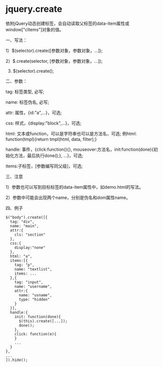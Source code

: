 # jquery.create
依附jQuery动态创建标签，会自动读取父标签的data-item属性或window["cItems"]对象的值。

一、写法：

1）$(selector).create([参数对象，参数对象，...]);

2）$.create(selector, [参数对象，参数对象，...]);

3) $(selector).create(); 

二、参数：

tag: 标签类型, 必写;

name: 标签伪名, 必写;

attr: 属性，{id:"a",...}，可选;

css: 样式，{display:"block",...}，可选;

html: 文本或function，可以是字符串也可以是方法名，可选; 例html: function(tmpl){return tmpl(html, data, filter);} 

handle: 事件，{click:function(){}, mouseover:方法名，init:function(done){初始化方法，最后执行done();}, ...}，可选;

items:子标签，[参数编写同父级]，可选;

三、注意

1）参数也可以写到目标标签的data-item属性中，如demo.html的写法。

2）参数中可能会出现两个name，分别是伪名和dom属性name。

四、例子

```
$("body").create([{
  tag: "div",
  name: "main",
  attr:{
    cls: "section"
  },
  css:{
    display:"none"
  },
  html: "a",
  items:[{
    tag: "p",
    name: "textlist",
    items: ...
  },{
    tag: "input",
    name: "username",
    attr:{
      name: "usname",
      type: "hidden"
    }
  }],
  handle:{
    init: function(done){
      $(this).create([...]);
      done();
    },
    click: function(e){
    }
    ...
  }
},
...
]).hide();
```
